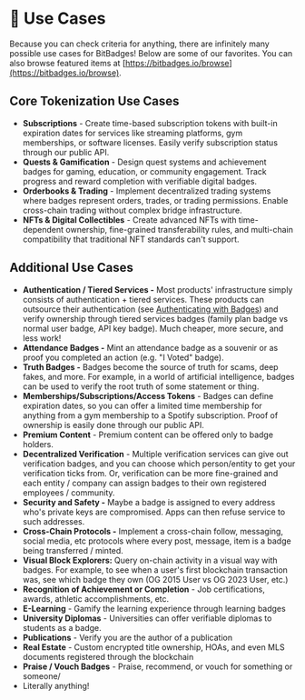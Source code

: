 # 🎨 Use Cases

Because you can check criteria for anything, there are infinitely many possible use cases for BitBadges! Below are some of our favorites. You can also browse featured items at [https://bitbadges.io/browse](https://bitbadges.io/browse).

## Core Tokenization Use Cases

-   **Subscriptions** - Create time-based subscription tokens with built-in expiration dates for services like streaming platforms, gym memberships, or software licenses. Easily verify subscription status through our public API.
-   **Quests & Gamification** - Design quest systems and achievement badges for gaming, education, or community engagement. Track progress and reward completion with verifiable digital badges.
-   **Orderbooks & Trading** - Implement decentralized trading systems where badges represent orders, trades, or trading permissions. Enable cross-chain trading without complex bridge infrastructure.
-   **NFTs & Digital Collectibles** - Create advanced NFTs with time-dependent ownership, fine-grained transferability rules, and multi-chain compatibility that traditional NFT standards can't support.

## Additional Use Cases

-   **Authentication / Tiered Services -** Most products' infrastructure simply consists of authentication + tiered services. These products can outsource their authentication (see [Authenticating with Badges](broken-reference)) and verify ownership through tiered services badges (family plan badge vs normal user badge, API key badge). Much cheaper, more secure, and less work!
-   **Attendance Badges -** Mint an attendance badge as a souvenir or as proof you completed an action (e.g. "I Voted" badge).
-   **Truth Badges -** Badges become the source of truth for scams, deep fakes, and more. For example, in a world of artificial intelligence, badges can be used to verify the root truth of some statement or thing.&#x20;
-   **Memberships/Subscriptions/Access Tokens** - Badges can define expiration dates, so you can offer a limited time membership for anything from a gym membership to a Spotify subscription. Proof of ownership is easily done through our public API.
-   **Premium Content** - Premium content can be offered only to badge holders.
-   **Decentralized Verification** - Multiple verification services can give out verification badges, and you can choose which person/entity to get your verification ticks from. Or, verification can be more fine-grained and each entity / company can assign badges to their own registered employees / community.
-   **Security and Safety -** Maybe a badge is assigned to every address who's private keys are compromised. Apps can then refuse service to such addresses.
-   **Cross-Chain Protocols -** Implement a cross-chain follow, messaging, social media, etc protocols where every post, message, item is a badge being transferred / minted.&#x20;
-   **Visual Block Explorers:** Query on-chain activity in a visual way with badges. For example, to see when a user's first blockchain transaction was, see which badge they own (OG 2015 User vs OG 2023 User, etc.)
-   **Recognition of Achievement or Completion** - Job certifications, awards, athletic accomplishments, etc.
-   **E-Learning** - Gamify the learning experience through learning badges
-   **University Diplomas** - Universities can offer verifiable diplomas to students as a badge.
-   **Publications** - Verify you are the author of a publication
-   **Real Estate** - Custom encrypted title ownership, HOAs, and even MLS documents registered through the blockchain
-   **Praise / Vouch Badges** - Praise, recommend, or vouch for something or someone/
-   Literally anything!
